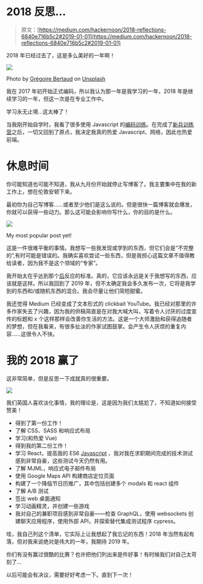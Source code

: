 # 2018 反思…

> 原文：[https://medium.com/hackernoon/2018-reflections-6840e716b5c2#2019-01-01](https://medium.com/hackernoon/2018-reflections-6840e716b5c2#2019-01-01)

2018 年已经过去了，这是多么美好的一年啊！

![](../Images/fd153322eb9a1e99e746cfe021eb8ac9.png)

Photo by [Grégoire Bertaud](https://unsplash.com/@sirtook?utm_source=medium&utm_medium=referral) on [Unsplash](https://unsplash.com?utm_source=medium&utm_medium=referral)

我在 2017 年初开始正式编码，所以我认为那一年是我学习的一年，2018 年是继续学习的一年，但这一次是在专业工作中。

学习永无止境…这太棒了！

当我刚开始自学时，我看了很多使用 Javascript 的[编码训练](https://www.youtube.com/user/shiffman)。在完成了[新兵训练营](https://www.makersacademy.com/)之后，一切又回到了原点，我决定我真的热爱 Javascript、网络，因此也热爱前端。

# 休息时间

你可能知道也可能不知道，我从九月份开始就停止写博客了。我主要集中在我的新工作上，想在伦敦安顿下来。

最初你为自己写博客……或者至少他们是这么说的。但是很快一篇博客就会爆发，你就可以获得一些动力。那么这可能会影响你写什么，你的目的是什么。

![](../Images/597d0b5c44bc61469d485cc50e01cbac.png)

My most popular post yet!

这是一件很难平衡的事情。我想写一些我发现或学到的东西，但它们会是“不完整的”,有时可能是错误的。我确实喜欢尝试一些东西，但是我担心这篇文章不值得教给读者，因为我不是这个领域的“专家”。

我开始太在乎达到那个[后](https://hackernoon.com/reacting-to-react-js-10ff1d50a36c)反应的标准。真的，它应该永远是关于我想写的东西，应该就是这样。所以我回到了 2019 年，但不太确定我会多久发布一次，它将是我学到的东西和/或随机东西的混合。我会尽量让他们简短甜蜜。

我还觉得 Medium 已经变成了文本形式的 clickbait YouTube。我已经对那里的许多作家失去了兴趣，因为我的供稿简直是在对我大喊大叫，写着令人讨厌的过度宣传的标题和 x 个这样那样会改善你生活的方法。这是一个大师激励和获得追随者的梦想，但在我看来，有很多扯淡的作家试图鼓掌。会产生令人厌烦的重复内容……这很令人不快。

# 我的 2018 赢了

这非常简单，但是反思一下成就真的很重要。

![](../Images/5a904b8ac21bc48572858c043487067c.png)

我们英国人喜欢淡化事情，我的理论是，这是因为我们太尴尬了，不知道如何接受赞美！

*   得到了第一份工作！
*   了解 CSS、SASS 和响应式布局
*   学习(和热爱 Vue)
*   得到我的第二份工作！
*   学习 React，提高我的 ES6 [Javascript](https://hackernoon.com/tagged/javascript) ，我对我在求职期间完成的技术测试感到非常自豪，这些测试今天仍然有用。
*   了解 MJML，响应式电子邮件布局
*   使用 Google Maps API 构建商店定位页面
*   构建了一个降临节日历推广，其中包括创建多个 modals 和 react 组件
*   了解 A/B 测试
*   签出 web 桌面通知
*   学习动画精灵，并创建一些游戏
*   我对自己的兼职项目感到非常自豪——检查 GraphQL，使用 websockets 创建聊天应用程序，使用外部 API，并探索替代集成测试程序 cypress。

哇，我自己列这个清单，它实际上让我想起了我忘记的东西！2018 年当然有起有落，但对我来说绝对是伟大的一年，我期待 2019 年。

你们有没有赢过很酷的比赛？也许把他们列出来是件好事！有时候我们对自己太苛刻了…

以后可能会有决议，需要好好考虑一下。直到下一次！